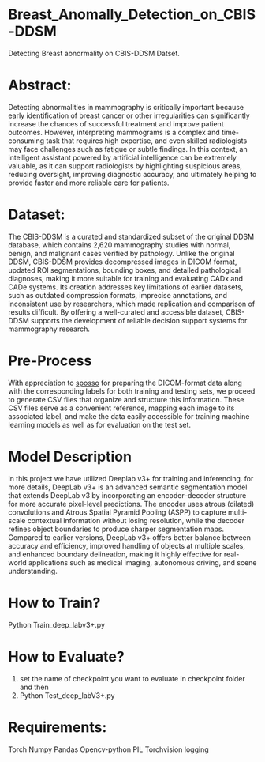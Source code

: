 # Breast_Anomally_Detection_on_CBIS-DDSM
Detecting Breast abnormality on CBIS-DDSM Datset.


# Abstract:

Detecting abnormalities in mammography is critically important because early identification of breast cancer or other irregularities can significantly increase the chances of successful treatment and improve patient outcomes. However, interpreting mammograms is a complex and time-consuming task that requires high expertise, and even skilled radiologists may face challenges such as fatigue or subtle findings. In this context, an intelligent assistant powered by artificial intelligence can be extremely valuable, as it can support radiologists by highlighting suspicious areas, reducing oversight, improving diagnostic accuracy, and ultimately helping to provide faster and more reliable care for patients.

# Dataset:

The CBIS-DDSM is a curated and standardized subset of the original DDSM database, which contains 2,620 mammography studies with normal, benign, and malignant cases verified by pathology. Unlike the original DDSM, CBIS-DDSM provides decompressed images in DICOM format, updated ROI segmentations, bounding boxes, and detailed pathological diagnoses, making it more suitable for training and evaluating CADx and CADe systems. Its creation addresses key limitations of earlier datasets, such as outdated compression formats, imprecise annotations, and inconsistent use by researchers, which made replication and comparison of results difficult. By offering a well-curated and accessible dataset, CBIS-DDSM supports the development of reliable decision support systems for mammography research.

# Pre-Process

With appreciation to [sposso](https://github.com/sposso/CBIS-DDSM-DATASET) for preparing the DICOM-format data along with the corresponding labels for both training and testing sets, we proceed to generate CSV files that organize and structure this information. These CSV files serve as a convenient reference, mapping each image to its associated label, and make the data easily accessible for training machine learning models as well as for evaluation on the test set.

# Model Description

in this project we have utilized Deeplab v3+ for training and inferencing. for more details, DeepLab v3+ is an advanced semantic segmentation model that extends DeepLab v3 by incorporating an encoder–decoder structure for more accurate pixel-level predictions. The encoder uses atrous (dilated) convolutions and Atrous Spatial Pyramid Pooling (ASPP) to capture multi-scale contextual information without losing resolution, while the decoder refines object boundaries to produce sharper segmentation maps. Compared to earlier versions, DeepLab v3+ offers better balance between accuracy and efficiency, improved handling of objects at multiple scales, and enhanced boundary delineation, making it highly effective for real-world applications such as medical imaging, autonomous driving, and scene understanding.

# How to Train?

Python Train_deep_labv3+.py

# How to Evaluate?

1) set the name of checkpoint you want to evaluate in checkpoint folder and then
2) Python Test_deep_labV3+.py




# Requirements:
Torch
Numpy
Pandas
Opencv-python
PIL
Torchvision
logging


